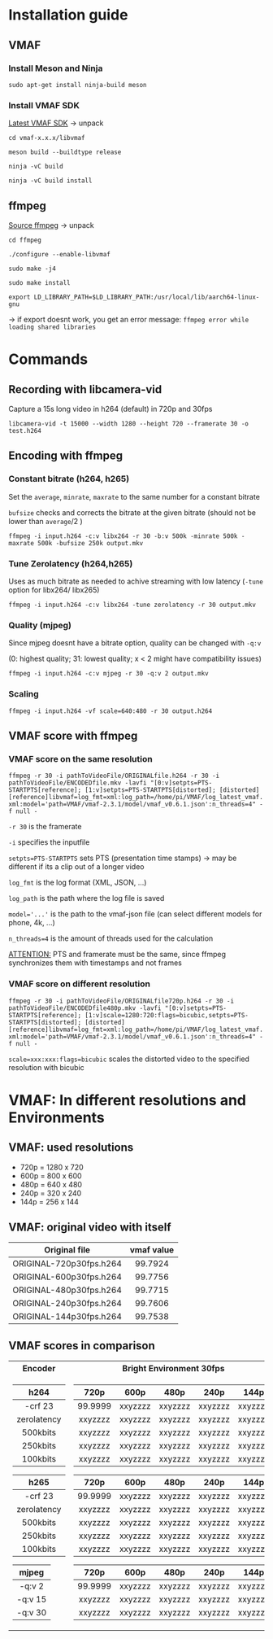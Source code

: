 # Installation guide
## VMAF
### Install Meson and Ninja
`sudo apt-get install ninja-build meson`

### Install VMAF SDK
[Latest VMAF SDK](github.com/Netflix/vmaf/releases) -> unpack

`cd vmaf-x.x.x/libvmaf`

`meson build --buildtype release`

`ninja -vC build`

`ninja -vC build install`


## ffmpeg
[Source ffmpeg](ffmpeg.org/download.html) -> unpack

`cd ffmpeg`

`./configure --enable-libvmaf`

`sudo make -j4`

`sudo make install`

`export LD_LIBRARY_PATH=$LD_LIBRARY_PATH:/usr/local/lib/aarch64-linux-gnu`

-> if export doesnt work, you get an error message: `ffmpeg error while loading shared libraries`



# Commands
## Recording with libcamera-vid
Capture a 15s long video in h264 (default) in 720p and 30fps

`libcamera-vid -t 15000 --width 1280 --height 720 --framerate 30 -o test.h264`


## Encoding with ffmpeg
### Constant bitrate (h264, h265)
Set the `average`, `minrate`, `maxrate` to the same number for a constant bitrate

`bufsize` checks and corrects the bitrate at the given bitrate (should not be lower than `average`/2 )

`ffmpeg -i input.h264 -c:v libx264 -r 30 -b:v 500k -minrate 500k -maxrate 500k -bufsize 250k output.mkv`


### Tune Zerolatency (h264,h265)
Uses as much bitrate as needed to achive streaming with low latency (`-tune` option for libx264/ libx265)

`ffmpeg -i input.h264 -c:v libx264 -tune zerolatency -r 30 output.mkv`


### Quality (mjpeg)
Since mjpeg doesnt have a bitrate option, quality can be changed with `-q:v`

(0: highest quality; 31: lowest quality; x < 2 might have compatibility issues)

`ffmpeg -i input.h264 -c:v mjpeg -r 30 -q:v 2 output.mkv`


### Scaling
`ffmpeg -i input.h264 -vf scale=640:480 -r 30 output.h264`



## VMAF score with ffmpeg
### VMAF score on the same resolution
`ffmpeg
  -r 30 -i pathToVideoFile/ORIGINALfile.h264
  -r 30 -i pathToVideoFile/ENCODEDfile.mkv
  -lavfi
    "[0:v]setpts=PTS-STARTPTS[reference];
    [1:v]setpts=PTS-STARTPTS[distorted];
    [distorted][reference]libvmaf=log_fmt=xml:log_path=/home/pi/VMAF/log_latest_vmaf.xml:model='path=VMAF/vmaf-2.3.1/model/vmaf_v0.6.1.json':n_threads=4" -f null -`

`-r 30` is the framerate

`-i` specifies the inputfile

`setpts=PTS-STARTPTS` sets PTS (presentation time stamps) -> may be different if its a clip out of a longer video

`log_fmt` is the log format (XML, JSON, ...)

`log_path` is the path where the log file is saved

`model='...'` is the path to the vmaf-json file (can select different models for phone, 4k, ...)

`n_threads=4` is the amount of threads used for the calculation

<u>ATTENTION:</u> PTS and framerate must be the same, since ffmpeg synchronizes them with timestamps and not frames

### VMAF score on different resolution
`ffmpeg
  -r 30 -i pathToVideoFile/ORIGINALfile720p.h264
  -r 30 -i pathToVideoFile/ENCODEDfile480p.mkv
  -lavfi
    "[0:v]setpts=PTS-STARTPTS[reference];
    [1:v]scale=1280:720:flags=bicubic,setpts=PTS-STARTPTS[distorted];
    [distorted][reference]libvmaf=log_fmt=xml:log_path=/home/pi/VMAF/log_latest_vmaf.xml:model='path=VMAF/vmaf-2.3.1/model/vmaf_v0.6.1.json':n_threads=4" -f null -`
    
`scale=xxx:xxx:flags=bicubic` scales the distorted video to the specified resolution with bicubic




# VMAF: In different resolutions and Environments
## VMAF: used resolutions
<ul>
  <li>  720p =		1280	x	720   </li>
  <li>  600p =		800		x	600   </li>
  <li>  480p =		640		x	480   </li>
  <li>  240p =		320		x	240   </li>
  <li>  144p =		256		x	144   </li>
</ul>


## VMAF: original video with itself
| Original file             | vmaf value  |
| :-----------------------: | :---------: |
| ORIGINAL-720p30fps.h264   | 99.7924     |
| ORIGINAL-600p30fps.h264		|	99.7756     |
| ORIGINAL-480p30fps.h264		|	99.7715     |
| ORIGINAL-240p30fps.h264		|	99.7606     |
| ORIGINAL-144p30fps.h264		|	99.7538     |


## VMAF scores in comparison
<table>
<tr><th>Encoder</th><th>Bright Environment 30fps</th><th>Dark Environment 30fps</th>
<tr><td>

| h264        |
| :---:       |
| -crf 23     |
| zerolatency |
| 500kbits    |
| 250kbits    |
| 100kbits    |

| h265        |
| :---:       |
| -crf 23     |
| zerolatency |
| 500kbits    |
| 250kbits    |
| 100kbits    |

| mjpeg       |
| :---:       |
| -q:v 2      |
| -q:v 15     |
| -q:v 30     |

</td><td>

| 720p    | 600p    | 480p    | 240p    | 144p    |
| :---:   | :---:   | :---:   | :---:   | :---:   |
| 99.9999 | xxyzzzz | xxyzzzz | xxyzzzz | xxyzzzz |
| xxyzzzz | xxyzzzz | xxyzzzz | xxyzzzz | xxyzzzz |
| xxyzzzz | xxyzzzz | xxyzzzz | xxyzzzz | xxyzzzz |
| xxyzzzz | xxyzzzz | xxyzzzz | xxyzzzz | xxyzzzz |
| xxyzzzz | xxyzzzz | xxyzzzz | xxyzzzz | xxyzzzz |

| 720p    | 600p    | 480p    | 240p    | 144p    |
| :---:   | :---:   | :---:   | :---:   | :---:   |
| 99.9999 | xxyzzzz | xxyzzzz | xxyzzzz | xxyzzzz |
| xxyzzzz | xxyzzzz | xxyzzzz | xxyzzzz | xxyzzzz |
| xxyzzzz | xxyzzzz | xxyzzzz | xxyzzzz | xxyzzzz |
| xxyzzzz | xxyzzzz | xxyzzzz | xxyzzzz | xxyzzzz |
| xxyzzzz | xxyzzzz | xxyzzzz | xxyzzzz | xxyzzzz |

| 720p    | 600p    | 480p    | 240p    | 144p    |
| :---:   | :---:   | :---:   | :---:   | :---:   |
| 99.9999 | xxyzzzz | xxyzzzz | xxyzzzz | xxyzzzz |
| xxyzzzz | xxyzzzz | xxyzzzz | xxyzzzz | xxyzzzz |
| xxyzzzz | xxyzzzz | xxyzzzz | xxyzzzz | xxyzzzz |

</td><td>

| 720p    | 600p    | 480p    | 240p    | 144p    |
| :---:   | :---:   | :---:   | :---:   | :---:   |
| 99.9999 | xxyzzzz | xxyzzzz | xxyzzzz | xxyzzzz |
| xxyzzzz | xxyzzzz | xxyzzzz | xxyzzzz | xxyzzzz |
| xxyzzzz | xxyzzzz | xxyzzzz | xxyzzzz | xxyzzzz |
| xxyzzzz | xxyzzzz | xxyzzzz | xxyzzzz | xxyzzzz |
| xxyzzzz | xxyzzzz | xxyzzzz | xxyzzzz | xxyzzzz |

| 720p    | 600p    | 480p    | 240p    | 144p    |
| :---:   | :---:   | :---:   | :---:   | :---:   |
| 99.9999 | xxyzzzz | xxyzzzz | xxyzzzz | xxyzzzz |
| xxyzzzz | xxyzzzz | xxyzzzz | xxyzzzz | xxyzzzz |
| xxyzzzz | xxyzzzz | xxyzzzz | xxyzzzz | xxyzzzz |
| xxyzzzz | xxyzzzz | xxyzzzz | xxyzzzz | xxyzzzz |
| xxyzzzz | xxyzzzz | xxyzzzz | xxyzzzz | xxyzzzz |

| 720p    | 600p    | 480p    | 240p    | 144p    |
| :---:   | :---:   | :---:   | :---:   | :---:   |
| 99.9999 | xxyzzzz | xxyzzzz | xxyzzzz | xxyzzzz |
| xxyzzzz | xxyzzzz | xxyzzzz | xxyzzzz | xxyzzzz |
| xxyzzzz | xxyzzzz | xxyzzzz | xxyzzzz | xxyzzzz |
  
</td>
</tr>
</table>
